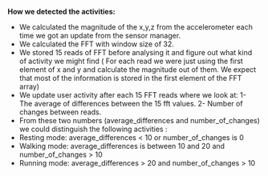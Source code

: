 **How we detected the activities:**

 - We calculated the magnitude of the x,y,z from the accelerometer each time we got an update from the sensor manager.
 - We calculated the FFT with window size of 32.
 - We stored 15 reads of FFT before analysing it and figure out what kind of activity we might find ( For each read we were just using the first element of x and y and calculate the magnitude out of them. We expect that most of the information is stored in the first element of the FFT array)
 - We update user activity after each 15 FFT reads where we look at: 1- The average  of differences between the 15 fft values. 2- Number of changes between reads.
 - From these two numbers (average_differences and number_of_changes) we could distinguish the following activities :
 - Resting mode: average_differences < 10 or number_of_changes is 0
 - Walking mode: average_differences is between 10 and 20 and number_of_changes > 10
 - Running mode: average_differences > 20 and number_of_changes > 10 

